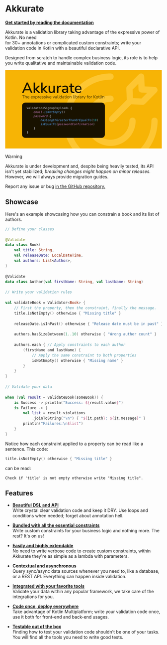# Akkurate

[**Get started by reading the documentation**](https://akkurate.dev)

Akkurate is a validation library taking advantage of the expressive power of Kotlin. No need \
for 30+ annotations or complicated custom constraints; write your validation code in Kotlin with a beautiful declarative
API.

Designed from scratch to handle complex business logic, its role is to help you write qualitative and maintainable
validation code.

<img src="documentation/images/social.png" max-width=700 max-height=350 alt="A code example of Akkurate used to showcase the library on social networks." />

> [!WARNING]
> Akkurate is under development and, despite being heavily tested, its API isn't yet stabilized; _breaking changes
> might happen on minor releases._ However, we will always provide migration guides.
>
> Report any issue or bug <a href="/issues">in the GitHub repository.</a>

## Showcase

Here's an example showcasing how you can constrain a book and its list of authors.

```kotlin
// Define your classes

@Validate
data class Book(
    val title: String,
    val releaseDate: LocalDateTime,
    val authors: List<Author>,
)

@Validate
data class Author(val firstName: String, val lastName: String)

// Write your validation rules

val validateBook = Validator<Book> {
    // First the property, then the constraint, finally the message.
    title.isNotEmpty() otherwise { "Missing title" }

    releaseDate.isInPast() otherwise { "Release date must be in past" }

    authors.hasSizeBetween(1..10) otherwise { "Wrong author count" }

    authors.each { // Apply constraints to each author
        (firstName and lastName) {
            // Apply the same constraint to both properties
            isNotEmpty() otherwise { "Missing name" }
        }
    }
}

// Validate your data

when (val result = validateBook(someBook)) {
    is Success -> println("Success: ${result.value}")
    is Failure -> {
        val list = result.violations
            .joinToString("\n") { "${it.path}: ${it.message}" }
        println("Failures:\n$list")
    }
}
```

Notice how each constraint applied to a property can be read like a sentence. This code:

```kotlin
title.isNotEmpty() otherwise { "Missing title" }
```

can be read:

```text
Check if 'title' is not empty otherwise write "Missing title".
```

## Features

- [**Beautiful DSL and API**](https://akkurate.dev/docs/harness-the-dsl.html) \
  Write crystal clear validation code and keep it <tooltip term="DRY">DRY</tooltip>. Use loops and conditions when
  needed; forget about annotation hell.

- [**Bundled with all the essential constraints**](https://akkurate.dev/docs/apply-constraints.html) \
  Write custom constraints for your business logic and nothing more. The rest? It's on us!

- [**Easily and highly extendable**](https://akkurate.dev/docs/extend.html) \
  No need to write verbose code to create custom constraints, within Akkurate they're as simple as a lambda with
  parameters.

- [**Contextual and asynchronous**](https://akkurate.dev/docs/use-external-sources.html) \
  Query sync/async data sources whenever you need to, like a database, or a REST API. Everything can happen inside
  validation.

- [**Integrated with your favorite tools**](https://akkurate.dev/docs/integrations.html) \
  Validate your data within any popular framework, we take care of the integrations for you.

- [**Code once, deploy everywhere**](https://akkurate.dev/docs/getting-started.html#installation) \
  Take advantage of Kotlin Multiplatform; write your validation code once, use it both for front-end and back-end
  usages.

- [**Testable out of the box**](https://akkurate.dev/docs/extend.html#test-your-code) \
  Finding how to test your validation code shouldn't be one of your tasks. You will find all the tools you need to write
  good tests.
